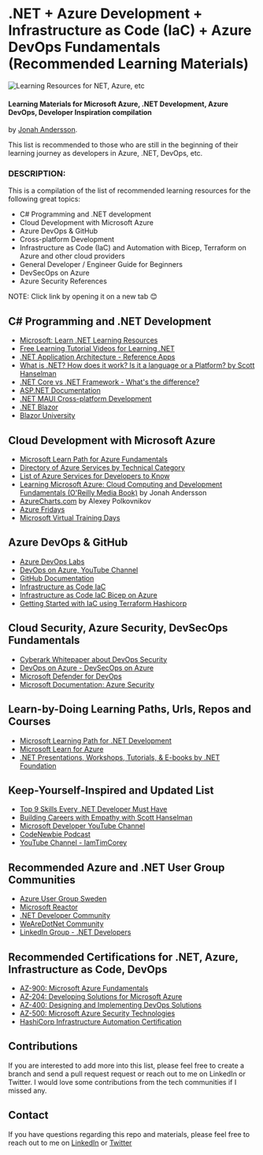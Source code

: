 # .NET + Azure Development + Infrastructure as Code (IaC) + Azure DevOps Fundamentals (Recommended Learning Materials)
![Learning Resources for  NET, Azure, etc](https://user-images.githubusercontent.com/14919667/224551645-7e182e84-3e57-45f0-9400-8bcf97cf15b2.png)

#### Learning Materials for Microsoft Azure, .NET Development, Azure DevOps, Developer Inspiration compilation 
by [Jonah Andersson](https://www.linkedin.com/in/jonahandersson).

This list is recommended to those who are still in the beginning of their learning journey as developers in Azure, .NET, DevOps, etc. 

### DESCRIPTION: 

This is a compilation of the list of recommended learning resources for the following great topics:

- C# Programming and .NET development
- Cloud Development with Microsoft Azure
- Azure DevOps & GitHub 
- Cross-platform Development 
- Infrastructure as Code (IaC) and Automation with Bicep, Terraform on Azure and other cloud providers
- General Developer / Engineer Guide for Beginners 
- DevSecOps on Azure 
- Azure Security References

NOTE: Click link by opening it on a new tab 😊

## C# Programming and .NET Development  

- [Microsoft: Learn .NET Learning Resources](https://dotnet.microsoft.com/en-us/learn?WT.mc_id=DT-MVP-5004251) 
- [Free Learning Tutorial Videos for Learning .NET](https://dotnet.microsoft.com/en-us/learn/videos?WT.mc_id=DT-MVP-5004251)
- [.NET Application Architecture - Reference Apps](https://github.com/dotnet-architecture)
- [What is .NET? How does it work? Is it a language or a Platform? by Scott Hanselman](https://www.hanselman.com/blog/what-is-net-how-does-it-work-is-it-a-language-or-a-platform)
- [.NET Core vs .NET Framework - What's the difference?](https://www.youtube.com/watch?v=79UWvR734wI)
- [ASP.NET Documentation](https://learn.microsoft.com/en-us/aspnet/core/?view=aspnetcore-6.0)
- [.NET MAUI Cross-platform Development](https://learn.microsoft.com/en-us/dotnet/maui/what-is-maui?view=net-maui-7.0/?WT.mc_id=DT-MVP-500425)
- [.NET Blazor](https://dotnet.microsoft.com/en-us/apps/aspnet/web-apps/blazor?WT.mc_id=DT-MVP-500425)
- [Blazor University](https://blazor-university.com/)


## Cloud Development with Microsoft Azure

- [Microsoft Learn Path for Azure Fundamentals](https://learn.microsoft.com/en-us/certifications/azure-fundamentals/?WT.mc_id=AZ-MVP-5004251)
- [Directory of Azure Services by Technical Category](https://azure.microsoft.com/en-us/products/?WT.mc_id=AZ-MVP-5004251)
- [List of Azure Services for Developers to Know](https://learn.microsoft.com/en-us/azure/developer/intro/azure-developer-key-services?source=recommendations)
- [Learning Microsoft Azure: Cloud Computing and Development Fundamentals (O'Reilly Media Book)](https://learning.oreilly.com/library/view/learning-microsoft-azure/9781098113315/ "Learning Microsoft Azure: Cloud Computing and Development Fundamentals (O'Reilly Media Book) by Jonah Andersson ") by Jonah Andersson
- [AzureCharts.com](https://azurecharts.com) by Alexey Polkovnikov 
- [Azure Fridays](https://learn.microsoft.com/en-us/shows/azure-friday/?WT.mc_id=AZ-MVP-5004251)
- [Microsoft Virtual Training Days](https://www.microsoft.com/en-us/trainingdays)


## Azure DevOps & GitHub

- [Azure DevOps Labs](https://azuredevopslabs.com/)
- [DevOps on Azure, YouTube Channel](https://www.youtube.com/@AzureDevOps)
- [GitHub Documentation](https://docs.github.com/en/get-started/quickstart/git-and-github-learning-resources?WT.mc_id=DT-MVP-500425)
- [Infrastructure as Code IaC](https://learn.microsoft.com/en-us/devops/deliver/what-is-infrastructure-as-code?WT.mc_id=DT-MVP-500425)
- [Infrastructure as Code IaC Bicep on Azure](https://learn.microsoft.com/en-us/azure/azure-resource-manager/bicep/)
- [Getting Started with IaC using Terraform Hashicorp](https://developer.hashicorp.com/terraform/tutorials)


## Cloud Security, Azure Security, DevSecOps Fundamentals

- [Cyberark Whitepaper about DevOps Security](https://www.cyberark.com/what-is/devops-security)
- [DevOps on Azure - DevSecOps on Azure](https://www.youtube.com/watch?v=qI8MRbNGKlM=)
- [Microsoft Defender for DevOps](https://learn.microsoft.com/en-us/azure/defender-for-cloud/defender-for-devops-introduction?WT.mc_id=AZ-MVP-500425)
- [Microsoft Documentation: Azure Security](https://learn.microsoft.com/en-us/azure/security?WT.mc_id=AZ-MVP-500425)

## Learn-by-Doing Learning Paths, Urls, Repos and Courses

- [Microsoft Learning Path for .NET Development](https://learn.microsoft.com/en-us/training/dotnet/?WT.mc_id=DT-MVP-500425)
- [Microsoft Learn for Azure](https://learn.microsoft.com/en-us/training/azure/?WT.mc_id=AZ-MVP-500425)
- [.NET Presentations, Workshops, Tutorials, & E-books by .NET Foundation](https://dotnetfoundation.org/community/resources)

## Keep-Yourself-Inspired and Updated List 

- [Top 9 Skills Every .NET Developer Must Have](https://www.dotnetnakama.com/blog/top-9-skills-every-dotnet-developer-must-have/)
- [Building Careers with Empathy with Scott Hanselman](https://www.youtube.com/watch?v=6eSpILu7wpg)
- [Microsoft Developer YouTube Channel](https://www.youtube.com/@MicrosoftDeveloper)
- [CodeNewbie Podcast](https://www.codenewbie.org/podcast)
- [YouTube Channel - IamTimCorey](https://www.youtube.com/@IAmTimCorey) 

## Recommended Azure and .NET User Group Communities 

- [Azure User Group Sweden](meetup.com/azureusergroupsundsvallsverige) 
- [Microsoft Reactor](https://developer.microsoft.com/en-us/reactor?WT.mc_id=DT-MVP-500425)
- [.NET Developer Community](https://dotnet.microsoft.com/en-us/platform/community)
- [WeAreDotNet Community](https://www.wearedotnet.io/)
- [LinkedIn Group - .NET Developers](https://www.linkedin.com/groups/40949/)

## Recommended Certifications for .NET, Azure, Infrastructure as Code, DevOps

- [AZ-900: Microsoft Azure Fundamentals](https://learn.microsoft.com/en-us/certifications/exams/az-900?WT.mc_id=AZ-MVP-500425)
- [AZ-204: Developing Solutions for Microsoft Azure](https://learn.microsoft.com/en-us/certifications/exams/az-204?WT.mc_id=AZ-MVP-500425)
- [AZ-400: Designing and Implementing DevOps Solutions](https://learn.microsoft.com/en-us/certifications/exams/az-400)
- [AZ-500: Microsoft Azure Security Technologies](https://learn.microsoft.com/en-us/certifications/exams/az-500)
- [HashiCorp Infrastructure Automation Certification](https://www.hashicorp.com/certification/terraform-associate)

## Contributions  

If you are interested to add more into this list, please feel free to create a branch and send a pull request request or reach out to me on LinkedIn or Twitter.
I would love some contributions from the tech communities if I missed any. 

## Contact 

If you have questions regarding this repo and materials, please feel free to reach out to me on [LinkedIn](https://www.linkedin.com/in/jonahandersson) or [Twitter](https://www.twitter.com/cjkodare)
